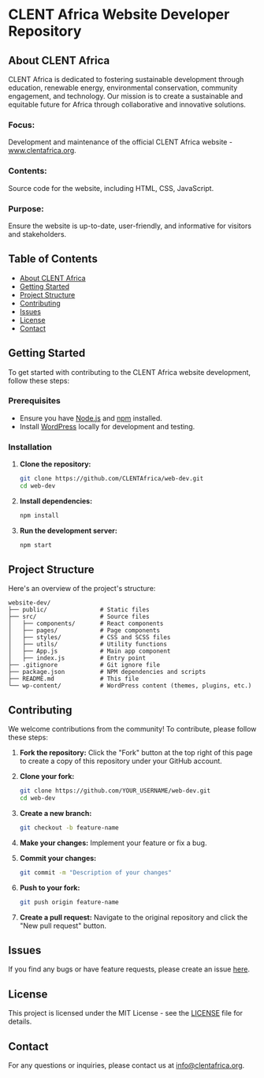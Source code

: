 # CLENT Africa Website Developer Repository

## About CLENT Africa
CLENT Africa is dedicated to fostering sustainable development through education, renewable energy, environmental conservation, community engagement, and technology. Our mission is to create a sustainable and equitable future for Africa through collaborative and innovative solutions. 
### Focus: 
Development and maintenance of the official CLENT Africa website - www.clentafrica.org. 
### Contents: 
Source code for the website, including HTML, CSS, JavaScript. 
### Purpose: 
Ensure the website is up-to-date, user-friendly, and informative for visitors and stakeholders.

## Table of Contents
- [About CLENT Africa](#about-clent-africa)
- [Getting Started](#getting-started)
- [Project Structure](#project-structure)
- [Contributing](#contributing)
- [Issues](#issues)
- [License](#license)
- [Contact](#contact)

## Getting Started
To get started with contributing to the CLENT Africa website development, follow these steps:

### Prerequisites
- Ensure you have [Node.js](https://nodejs.org/) and [npm](https://www.npmjs.com/) installed.
- Install [WordPress](https://wordpress.org/download/) locally for development and testing.

### Installation
1. **Clone the repository:**
   ```bash
   git clone https://github.com/CLENTAfrica/web-dev.git
   cd web-dev
   ```

2. **Install dependencies:**
   ```bash
   npm install
   ```

3. **Run the development server:**
   ```bash
   npm start
   ```

## Project Structure
Here's an overview of the project's structure:

```plaintext
website-dev/
├── public/               # Static files
├── src/                  # Source files
│   ├── components/       # React components
│   ├── pages/            # Page components
│   ├── styles/           # CSS and SCSS files
│   ├── utils/            # Utility functions
│   ├── App.js            # Main app component
│   ├── index.js          # Entry point
├── .gitignore            # Git ignore file
├── package.json          # NPM dependencies and scripts
├── README.md             # This file
└── wp-content/           # WordPress content (themes, plugins, etc.)
```

## Contributing
We welcome contributions from the community! To contribute, please follow these steps:

1. **Fork the repository:**
   Click the "Fork" button at the top right of this page to create a copy of this repository under your GitHub account.

2. **Clone your fork:**
   ```bash
   git clone https://github.com/YOUR_USERNAME/web-dev.git
   cd web-dev
   ```

3. **Create a new branch:**
   ```bash
   git checkout -b feature-name
   ```

4. **Make your changes:**
   Implement your feature or fix a bug.

5. **Commit your changes:**
   ```bash
   git commit -m "Description of your changes"
   ```

6. **Push to your fork:**
   ```bash
   git push origin feature-name
   ```

7. **Create a pull request:**
   Navigate to the original repository and click the "New pull request" button.

## Issues
If you find any bugs or have feature requests, please create an issue [here](https://github.com/CLENTAfrica/web-dev/issues).

## License
This project is licensed under the MIT License - see the [LICENSE](LICENSE) file for details.

## Contact
For any questions or inquiries, please contact us at [info@clentafrica.org](mailto:info@clentafrica.org).

